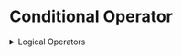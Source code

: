 # Conditional Operator

<details>
    <summary>Logical Operators</summary>

There are `3` Logical Operators<br>

`AND` `&&`<br>
`OR` `||`<br>
`NOT` `!`<br>
    
 <details>
    <summary>AND Operator</summary>

```javascript

let startCar = "red";
let startNumber = 0;

    if(!(startCar === "red" || startNumber === 0)){
        console.log("Start to Go!")     
    } else {
        console.log('Waiting form  Time')
    }
```

 </details>




</details>